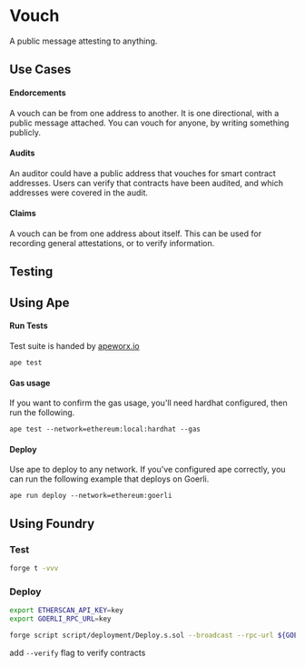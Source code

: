 # Vouch

A public message attesting to anything. 

## Use Cases

#### Endorcements

A vouch can be from one address to another. It is one directional, with a public message attached. You can vouch for anyone, by writing something publicly.

#### Audits

An auditor could have a public address that vouches for smart contract addresses. Users can verify that contracts have been audited, and which addresses were covered in the audit.

#### Claims

A vouch can be from one address about itself. This can be used for recording general attestations, or to verify information.


## Testing

## Using Ape
#### Run Tests
Test suite is handed by [apeworx.io](https://apeworx.io)

```
ape test 
```

#### Gas usage

If you want to confirm the gas usage, you'll need hardhat configured, then run the following.

```
ape test --network=ethereum:local:hardhat --gas   
```


#### Deploy
Use ape to deploy to any network. If you've configured ape correctly, you can run the following example that deploys on Goerli.

```
ape run deploy --network=ethereum:goerli
```

## Using Foundry

### Test
```sh
forge t -vvv
```

### Deploy

```sh
export ETHERSCAN_API_KEY=key
export GOERLI_RPC_URL=key
```

```sh
forge script script/deployment/Deploy.s.sol --broadcast --rpc-url ${GOERLI_RPC_URL} -vvv
```

add `--verify` flag to verify contracts

